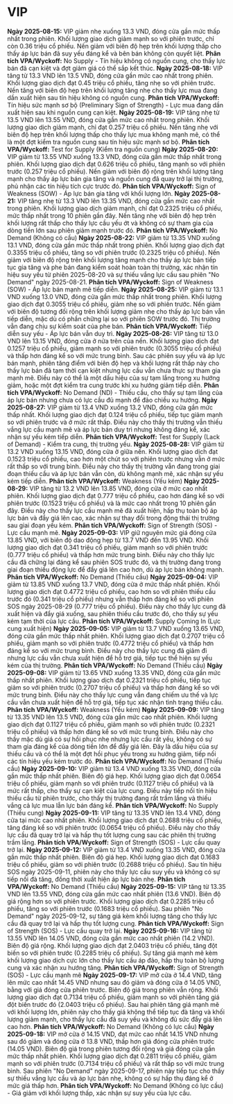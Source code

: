 # VIP

**Ngày 2025-08-15:** VIP giảm nhẹ xuống 13.3 VND, đóng cửa gần mức thấp nhất trong phiên. Khối lượng giao dịch giảm mạnh so với phiên trước, chỉ còn 0.36 triệu cổ phiếu. Nến giảm với biên độ hẹp trên khối lượng thấp cho thấy áp lực bán đã suy yếu đáng kể và bên bán không còn quyết liệt. **Phân tích VPA/Wyckoff:** No Supply - Tín hiệu không có nguồn cung, cho thấy lực bán đã cạn kiệt và đợt giảm giá có thể sắp kết thúc.
**Ngày 2025-08-18:** VIP tăng từ 13.3 VND lên 13.5 VND, đóng cửa gần mức cao nhất trong phiên. Khối lượng giao dịch đạt 0.45 triệu cổ phiếu, tăng nhẹ so với phiên trước. Nến tăng với biên độ hẹp trên khối lượng tăng nhẹ cho thấy lực mua đang dần xuất hiện sau tín hiệu không có nguồn cung. **Phân tích VPA/Wyckoff:** Tín hiệu sức mạnh sơ bộ (Preliminary Sign of Strength) - Lực mua đang dần xuất hiện sau khi nguồn cung cạn kiệt.
**Ngày 2025-08-19:** VIP tăng nhẹ từ 13.5 VND lên 13.55 VND, đóng cửa gần mức cao nhất trong phiên. Khối lượng giao dịch giảm mạnh, chỉ đạt 0.257 triệu cổ phiếu. Nến tăng nhẹ với biên độ hẹp trên khối lượng thấp cho thấy lực mua không mạnh mẽ, có thể là một đợt kiểm tra nguồn cung sau tín hiệu sức mạnh sơ bộ. **Phân tích VPA/Wyckoff:** Test for Supply (Kiểm tra nguồn cung)
**Ngày 2025-08-20:** VIP giảm từ 13.55 VND xuống 13.3 VND, đóng cửa gần mức thấp nhất trong phiên. Khối lượng giao dịch đạt 0.626 triệu cổ phiếu, tăng mạnh so với phiên trước (0.257 triệu cổ phiếu). Nến giảm với biên độ rộng trên khối lượng tăng mạnh cho thấy áp lực bán gia tăng và nguồn cung đã quay trở lại thị trường, phủ nhận các tín hiệu tích cực trước đó. **Phân tích VPA/Wyckoff:** Sign of Weakness (SOW) - Áp lực bán gia tăng với khối lượng lớn.
**Ngày 2025-08-21:** VIP tăng nhẹ từ 13.3 VND lên 13.35 VND, đóng cửa gần mức cao nhất trong phiên. Khối lượng giao dịch giảm mạnh, chỉ đạt 0.2325 triệu cổ phiếu, mức thấp nhất trong 10 phiên gần đây. Nến tăng nhẹ với biên độ hẹp trên khối lượng rất thấp cho thấy lực cầu yếu ớt và không có sự tham gia của dòng tiền lớn sau phiên giảm mạnh trước đó. **Phân tích VPA/Wyckoff:** No Demand (Không có cầu)
**Ngày 2025-08-22:** VIP giảm từ 13.35 VND xuống 13.1 VND, đóng cửa gần mức thấp nhất trong phiên. Khối lượng giao dịch đạt 0.3355 triệu cổ phiếu, tăng so với phiên trước (0.2325 triệu cổ phiếu). Nến giảm với biên độ rộng trên khối lượng tăng mạnh cho thấy áp lực bán tiếp tục gia tăng và phe bán đang kiểm soát hoàn toàn thị trường, xác nhận tín hiệu suy yếu từ phiên 2025-08-20 và sự thiếu vắng lực cầu sau phiên "No Demand" ngày 2025-08-21. **Phân tích VPA/Wyckoff:** Sign of Weakness (SOW) - Áp lực bán mạnh mẽ tiếp diễn.
**Ngày 2025-08-25:** VIP giảm từ 13.1 VND xuống 13.0 VND, đóng cửa gần mức thấp nhất trong phiên. Khối lượng giao dịch đạt 0.3055 triệu cổ phiếu, giảm nhẹ so với phiên trước. Nến giảm với biên độ tương đối rộng trên khối lượng giảm nhẹ cho thấy áp lực bán vẫn tiếp diễn, mặc dù có phần chững lại so với phiên SOW trước đó. Thị trường vẫn đang chịu sự kiểm soát của phe bán. **Phân tích VPA/Wyckoff:** Tiếp diễn suy yếu - Áp lực bán vẫn duy trì.
**Ngày 2025-08-26:** VIP tăng từ 13.0 VND lên 13.15 VND, đóng cửa ở nửa trên của nến. Khối lượng giao dịch đạt 0.1257 triệu cổ phiếu, giảm mạnh so với phiên trước (0.3055 triệu cổ phiếu) và thấp hơn đáng kể so với mức trung bình. Sau các phiên suy yếu và áp lực bán mạnh, phiên tăng điểm với biên độ hẹp và khối lượng rất thấp này cho thấy lực bán đã tạm thời cạn kiệt nhưng lực cầu vẫn chưa thực sự tham gia mạnh mẽ. Điều này có thể là một dấu hiệu của sự tạm lắng trong xu hướng giảm, hoặc một đợt kiểm tra cung trước khi xu hướng giảm tiếp diễn. **Phân tích VPA/Wyckoff:** No Demand (ND) - Thiếu cầu, cho thấy sự tạm lắng của áp lực bán nhưng chưa có lực cầu đủ mạnh để đảo chiều xu hướng.
**Ngày 2025-08-27:** VIP giảm từ 13.4 VND xuống 13.2 VND, đóng cửa gần mức thấp nhất. Khối lượng giao dịch đạt 0.124 triệu cổ phiếu, tiếp tục giảm mạnh so với phiên trước và ở mức rất thấp. Điều này cho thấy thị trường vẫn thiếu vắng lực cầu mạnh mẽ và áp lực bán duy trì nhưng không đáng kể, xác nhận sự yếu kém tiếp diễn. **Phân tích VPA/Wyckoff:** Test for Supply (Lack of Demand) - Kiểm tra cung, thị trường yếu.
**Ngày 2025-08-28:** VIP giảm từ 13.2 VND xuống 13.15 VND, đóng cửa ở giữa nến. Khối lượng giao dịch đạt 0.1523 triệu cổ phiếu, cao hơn một chút so với phiên trước nhưng vẫn ở mức rất thấp so với trung bình. Điều này cho thấy thị trường vẫn đang trong giai đoạn thiếu cầu và áp lực bán vẫn còn, dù không mạnh mẽ, xác nhận sự yếu kém tiếp diễn. **Phân tích VPA/Wyckoff:** Weakness (Yếu kém)
**Ngày 2025-08-29:** VIP tăng từ 13.2 VND lên 13.85 VND, đóng cửa ở mức cao nhất phiên. Khối lượng giao dịch đạt 0.777 triệu cổ phiếu, cao hơn đáng kể so với phiên trước (0.1523 triệu cổ phiếu) và là mức cao nhất trong 10 phiên gần đây. Điều này cho thấy lực cầu mạnh mẽ đã xuất hiện, hấp thụ toàn bộ áp lực bán và đẩy giá lên cao, xác nhận sự thay đổi trong động thái thị trường sau giai đoạn yếu kém. **Phân tích VPA/Wyckoff:** Sign of Strength (SOS) - Lực cầu mạnh mẽ.
**Ngày 2025-09-03:** VIP giữ nguyên mức giá đóng cửa 13.85 VND, với biên độ dao động hẹp từ 13.7 VND đến 13.95 VND. Khối lượng giao dịch đạt 0.341 triệu cổ phiếu, giảm mạnh so với phiên trước (0.777 triệu cổ phiếu) và thấp hơn mức trung bình. Điều này cho thấy lực cầu đã chững lại đáng kể sau phiên SOS trước đó, và thị trường đang trong giai đoạn thiếu động lực để đẩy giá lên cao hơn, dù áp lực bán không mạnh. **Phân tích VPA/Wyckoff:** No Demand (Thiếu cầu)
**Ngày 2025-09-04:** VIP giảm từ 13.85 VND xuống 13.7 VND, đóng cửa ở mức thấp nhất phiên. Khối lượng giao dịch đạt 0.4772 triệu cổ phiếu, cao hơn so với phiên thiếu cầu trước đó (0.341 triệu cổ phiếu) nhưng vẫn thấp hơn đáng kể so với phiên SOS ngày 2025-08-29 (0.777 triệu cổ phiếu). Điều này cho thấy lực cung đã xuất hiện và đẩy giá xuống, sau phiên thiếu cầu trước đó, cho thấy sự yếu kém tạm thời của lực cầu. **Phân tích VPA/Wyckoff:** Supply Coming In (Lực cung xuất hiện)
**Ngày 2025-09-05:** VIP giảm từ 13.7 VND xuống 13.65 VND, đóng cửa gần mức thấp nhất phiên. Khối lượng giao dịch đạt 0.2707 triệu cổ phiếu, giảm mạnh so với phiên trước (0.4772 triệu cổ phiếu) và thấp hơn đáng kể so với mức trung bình. Điều này cho thấy lực cung đã giảm đi nhưng lực cầu vẫn chưa xuất hiện để hỗ trợ giá, tiếp tục thể hiện sự yếu kém của thị trường. **Phân tích VPA/Wyckoff:** No Demand (Thiếu cầu)
**Ngày 2025-09-08:** VIP giảm từ 13.65 VND xuống 13.35 VND, đóng cửa gần mức thấp nhất phiên. Khối lượng giao dịch đạt 0.2321 triệu cổ phiếu, tiếp tục giảm so với phiên trước (0.2707 triệu cổ phiếu) và thấp hơn đáng kể so với mức trung bình. Điều này cho thấy lực cung vẫn đang chiếm ưu thế và lực cầu vẫn chưa xuất hiện để hỗ trợ giá, tiếp tục xác nhận tình trạng thiếu cầu. **Phân tích VPA/Wyckoff:** Weakness (Yếu kém)
**Ngày 2025-09-09:** VIP tăng từ 13.35 VND lên 13.5 VND, đóng cửa gần mức cao nhất phiên. Khối lượng giao dịch đạt 0.1127 triệu cổ phiếu, giảm mạnh so với phiên trước (0.2321 triệu cổ phiếu) và thấp hơn đáng kể so với mức trung bình. Điều này cho thấy mặc dù giá có sự hồi phục nhẹ nhưng lực cầu rất yếu, không có sự tham gia đáng kể của dòng tiền lớn để đẩy giá lên. Đây là dấu hiệu của sự thiếu cầu và có thể là một đợt hồi phục yếu trong xu hướng giảm, tiếp nối các tín hiệu yếu kém trước đó. **Phân tích VPA/Wyckoff:** No Demand (Thiếu cầu)
**Ngày 2025-09-10:** VIP giảm từ 13.4 VND xuống 13.35 VND, đóng cửa gần mức thấp nhất phiên. Biên độ giá hẹp. Khối lượng giao dịch đạt 0.0654 triệu cổ phiếu, giảm mạnh so với phiên trước (0.1127 triệu cổ phiếu) và là mức rất thấp, cho thấy sự cạn kiệt của lực cung. Điều này tiếp nối tín hiệu thiếu cầu từ phiên trước, cho thấy thị trường đang rất trầm lắng và thiếu vắng cả lực mua lẫn lực bán đáng kể. **Phân tích VPA/Wyckoff:** No Supply (Thiếu cung)
**Ngày 2025-09-11:** VIP tăng từ 13.35 VND lên 13.4 VND, đóng cửa tại mức cao nhất phiên. Khối lượng giao dịch đạt 0.2688 triệu cổ phiếu, tăng đáng kể so với phiên trước (0.0654 triệu cổ phiếu). Điều này cho thấy lực cầu đã quay trở lại và hấp thụ tốt lượng cung sau các phiên thị trường trầm lắng. **Phân tích VPA/Wyckoff:** Sign of Strength (SOS) - Lực cầu quay trở lại.
**Ngày 2025-09-12:** VIP giảm từ 13.4 VND xuống 13.35 VND, đóng cửa gần mức thấp nhất phiên. Biên độ giá hẹp. Khối lượng giao dịch đạt 0.1683 triệu cổ phiếu, giảm so với phiên trước (0.2688 triệu cổ phiếu). Sau tín hiệu SOS ngày 2025-09-11, phiên này cho thấy lực cầu suy yếu và không có sự tiếp nối đà tăng, đồng thời xuất hiện áp lực bán nhẹ. **Phân tích VPA/Wyckoff:** No Demand (Thiếu cầu)
**Ngày 2025-09-15:** VIP tăng từ 13.35 VND lên 13.55 VND, đóng cửa gần mức cao nhất phiên (13.6 VND). Biên độ giá rộng hơn so với phiên trước. Khối lượng giao dịch đạt 0.2285 triệu cổ phiếu, tăng so với phiên trước (0.1683 triệu cổ phiếu). Sau phiên "No Demand" ngày 2025-09-12, sự tăng giá kèm khối lượng tăng cho thấy lực cầu đã quay trở lại và hấp thụ tốt lượng cung. **Phân tích VPA/Wyckoff:** Sign of Strength (SOS) - Lực cầu quay trở lại.
**Ngày 2025-09-16:** VIP tăng từ 13.55 VND lên 14.05 VND, đóng cửa gần mức cao nhất phiên (14.2 VND). Biên độ giá rộng. Khối lượng giao dịch đạt 2.0403 triệu cổ phiếu, tăng đột biến so với phiên trước (0.2285 triệu cổ phiếu). Sự tăng giá mạnh mẽ kèm khối lượng giao dịch cực lớn cho thấy lực cầu áp đảo, hấp thụ toàn bộ lượng cung và xác nhận xu hướng tăng. **Phân tích VPA/Wyckoff:** Sign of Strength (SOS) - Lực cầu mạnh mẽ
**Ngày 2025-09-17:** VIP mở cửa ở 14.4 VND, tăng lên mức cao nhất 14.45 VND nhưng sau đó giảm và đóng cửa ở 14.05 VND, bằng với giá đóng cửa phiên trước. Biên độ giá trong phiên vẫn rộng. Khối lượng giao dịch đạt 0.7134 triệu cổ phiếu, giảm mạnh so với phiên tăng giá đột biến trước đó (2.0403 triệu cổ phiếu). Sau hai phiên tăng giá mạnh mẽ với khối lượng lớn, phiên này cho thấy giá không thể tiếp tục đà tăng và khối lượng giảm mạnh, cho thấy lực cầu đã suy yếu và không đủ sức đẩy giá lên cao hơn. **Phân tích VPA/Wyckoff:** No Demand (Không có lực cầu)
**Ngày 2025-09-18:** VIP mở cửa ở 14.15 VND, đạt mức cao nhất 14.15 VND nhưng sau đó giảm và đóng cửa ở 13.8 VND, thấp hơn giá đóng cửa phiên trước (14.05 VND). Biên độ giá trong phiên tương đối rộng và giá đóng cửa gần mức thấp nhất phiên. Khối lượng giao dịch đạt 0.2811 triệu cổ phiếu, giảm mạnh so với phiên trước (0.7134 triệu cổ phiếu) và rất thấp so với mức trung bình. Sau phiên "No Demand" ngày 2025-09-17, phiên này tiếp tục cho thấy sự thiếu vắng lực cầu và áp lực bán nhẹ, không có sự hấp thụ đáng kể ở mức giá thấp hơn. **Phân tích VPA/Wyckoff:** No Demand (Không có lực cầu) - Giá giảm với khối lượng thấp, xác nhận sự suy yếu của lực cầu.
